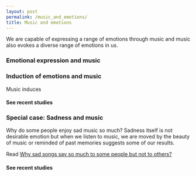 ```yaml
---
layout: post
permalink: /music_and_emotions/
title: Music and emotions
---
```


We are capable of expressing a range of emotions through music and music also evokes a diverse range of emotions in us.

### Emotional expression and music


### Induction of emotions and music

Music induces

#### See recent studies

<script src="https://bibbase.org/show?bib=https%3A%2F%2Ftuomaseerola.github.io%2FEerola.bib&authorFirst=true&commas=true&jsonp=1&filter=keyword:emotion&folding=1&theme=simple&hidemenu=true&limit=5"></script>

### Special case: Sadness and music

Why do some people enjoy sad music so much? Sadness itself is not desirable emotion but when we listen to music, we are moved by the beauty of music or reminded of past memories suggests some of our results.  

Read [Why sad songs say so much to some people but not to others?](https://theconversation.com/why-sad-songs-say-so-much-to-some-people-but-not-others-65365)

#### See recent studies
<script src="https://bibbase.org/show?bib=https%3A%2F%2Ftuomaseerola.github.io%2FEerola.bib&authorFirst=true&commas=true&jsonp=1&filter=keyword:Sadness&folding=0&theme=simple&hidemenu=true"></script>

